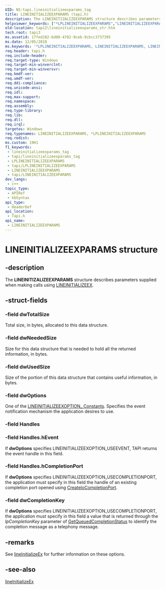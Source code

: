 ```yaml
---
UID: NS:tapi.lineinitializeexparams_tag
title: LINEINITIALIZEEXPARAMS (tapi.h)
description: The LINEINITIZALIZEEXPARAMS structure describes parameters supplied when making calls using LINEINITIALIZEEX.
helpviewer_keywords: ["*LPLINEINITIALIZEEXPARAMS","LINEINITIALIZEEXPARAMS","LINEINITIALIZEEXPARAMS structure [TAPI 2.2]","LPLINEINITIALIZEEXPARAMS","LPLINEINITIALIZEEXPARAMS structure pointer [TAPI 2.2]","_tapi2_lineinitializeexparams_str","tapi/LINEINITIALIZEEXPARAMS","tapi/LPLINEINITIALIZEEXPARAMS","tapi2.lineinitializeexparams_str"]
old-location: tapi2\lineinitializeexparams_str.htm
tech.root: tapi3
ms.assetid: 17fed282-6d08-4702-9ceb-9cbcc3737395
ms.date: 12/05/2018
ms.keywords: '*LPLINEINITIALIZEEXPARAMS, LINEINITIALIZEEXPARAMS, LINEINITIALIZEEXPARAMS structure [TAPI 2.2], LPLINEINITIALIZEEXPARAMS, LPLINEINITIALIZEEXPARAMS structure pointer [TAPI 2.2], _tapi2_lineinitializeexparams_str, tapi/LINEINITIALIZEEXPARAMS, tapi/LPLINEINITIALIZEEXPARAMS, tapi2.lineinitializeexparams_str'
req.header: tapi.h
req.include-header: 
req.target-type: Windows
req.target-min-winverclnt: 
req.target-min-winversvr: 
req.kmdf-ver: 
req.umdf-ver: 
req.ddi-compliance: 
req.unicode-ansi: 
req.idl: 
req.max-support: 
req.namespace: 
req.assembly: 
req.type-library: 
req.lib: 
req.dll: 
req.irql: 
targetos: Windows
req.typenames: LINEINITIALIZEEXPARAMS, *LPLINEINITIALIZEEXPARAMS
req.redist: 
ms.custom: 19H1
f1_keywords:
 - lineinitializeexparams_tag
 - tapi/lineinitializeexparams_tag
 - LPLINEINITIALIZEEXPARAMS
 - tapi/LPLINEINITIALIZEEXPARAMS
 - LINEINITIALIZEEXPARAMS
 - tapi/LINEINITIALIZEEXPARAMS
dev_langs:
 - c++
topic_type:
 - APIRef
 - kbSyntax
api_type:
 - HeaderDef
api_location:
 - Tapi.h
api_name:
 - LINEINITIALIZEEXPARAMS
---
```


# LINEINITIALIZEEXPARAMS structure


## -description

The <b>LINEINITIZALIZEEXPARAMS</b> structure describes parameters supplied when making calls using 
<a href="https://docs.microsoft.com/windows/desktop/api/tapi/nf-tapi-lineinitializeexa">LINEINITIALIZEEX</a>.

## -struct-fields

### -field dwTotalSize

Total size, in bytes, allocated to this data structure.

### -field dwNeededSize

Size for this data structure that is needed to hold all the returned information, in bytes.

### -field dwUsedSize

Size of the portion of this data structure that contains useful information, in bytes.

### -field dwOptions

One of the 
<a href="https://docs.microsoft.com/windows/desktop/Tapi/lineinitializeexoption--constants">LINEINITIALIZEEXOPTION_ Constants</a>. Specifies the event notification mechanism the application desires to use.

### -field Handles

### -field Handles.hEvent

If <b>dwOptions</b> specifies LINEINITIALIZEEXOPTION_USEEVENT, TAPI returns the event handle in this field.

### -field Handles.hCompletionPort

If <b>dwOptions</b> specifies LINEINITIALIZEEXOPTION_USECOMPLETIONPORT, the application must specify in this field the handle of an existing completion port opened using 
<a href="https://docs.microsoft.com/windows/desktop/FileIO/createiocompletionport">CreateIoCompletionPort</a>.

### -field dwCompletionKey

If <b>dwOptions</b> specifies LINEINITIALIZEEXOPTION_USECOMPLETIONPORT, the application must specify in this field a value that is returned through the <i>lpCompletionKey</i> parameter of 
<a href="https://docs.microsoft.com/windows/desktop/api/ioapiset/nf-ioapiset-getqueuedcompletionstatus">GetQueuedCompletionStatus</a> to identify the completion message as a telephony message.

## -remarks

See 
<a href="https://docs.microsoft.com/windows/desktop/api/tapi/nf-tapi-lineinitializeexa">lineInitializeEx</a> for further information on these options.

## -see-also

<a href="https://docs.microsoft.com/windows/desktop/api/tapi/nf-tapi-lineinitializeexa">lineInitializeEx</a>

